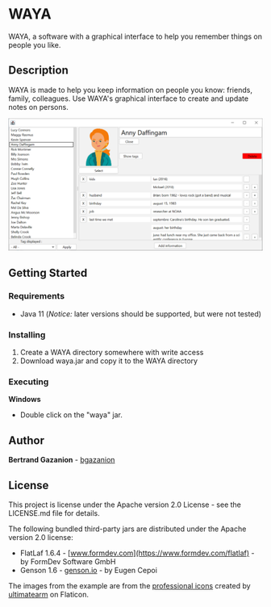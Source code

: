 # WAYA

WAYA, a software with a graphical interface to help you remember things on people you like.

## Description

WAYA is made to help you keep information on people you know: friends, family, colleagues. Use WAYA's graphical interface to create and update notes on persons.

![Example](images/example_person.png)

## Getting Started

### Requirements

- Java 11 (*Notice:* later versions should be supported, but were not tested)

### Installing

1. Create a WAYA directory somewhere with write access
2. Download waya.jar and copy it to the WAYA directory

### Executing

__Windows__

- Double click on the "waya" jar.


## Author

**Bertrand Gazanion** - [bgazanion](https://github.com/bgazanion)


## License

This project is license under the Apache version 2.0 License - see the LICENSE.md file for details.

The following bundled third-party jars are distributed under the Apache version 2.0 license:
- FlatLaf 1.6.4 - [www.formdev.com](https://www.formdev.com/flatlaf) - by FormDev Software GmbH
- Genson 1.6 - [genson.io](http://genson.io) - by Eugen Cepoi

The images from the example are from the [professional icons](https://www.flaticon.com/free-icons/professional) created by [ultimatearm](https://www.flaticon.com/authors/ultimatearm) on Flaticon.
